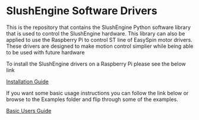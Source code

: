 # SlushEngine Software Drivers #

This is the repository that contains the SlushEngine Python software library that is used to control the SlushEngine hardware. This library can also be applied to use the Raspberry Pi to control ST line of EasySpin motor drivers. These drivers are designed to make motion control simplier while being able to be used with future hardware

To install the SlushEngine drivers on a Raspberry Pi please see the below link

[Installation Guide](https://github.com/Roboteurs/slushengine/blob/master/INSTALL.md)

If you want some basic usage instructions you can follow the link below or browse to the Examples folder and flip through some of the examples.

[Basic Users Guide](https://github.com/Roboteurs/slushengine/blob/master/USAGE%20INSTRUCTIONS.md)

